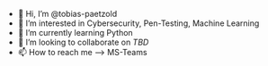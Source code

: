 - 👋 Hi, I’m @tobias-paetzold
- 👀 I’m interested in Cybersecurity, Pen-Testing, Machine Learning
- 🌱 I’m currently learning Python
- 💞️ I’m looking to collaborate on *TBD*
- 📫 How to reach me --> MS-Teams

<!---
tobias-paetzold/tobias-paetzold is a ✨ special ✨ repository because its `README.md` (this file) appears on your GitHub profile.
You can click the Preview link to take a look at your changes.
--->

